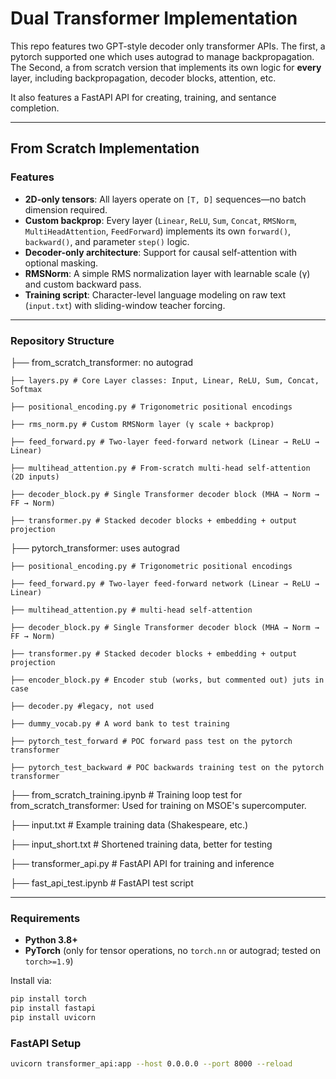 # Dual Transformer Implementation
This repo features two GPT-style decoder only transformer APIs. The first, a pytorch supported one which uses autograd to manage backpropagation. The Second, a from scratch version that implements its own logic for **every** layer, including backpropagation, decoder blocks, attention, etc.

It also features a FastAPI API for creating, training, and sentance completion.

---
## From Scratch Implementation
### Features

- **2D-only tensors**: All layers operate on `[T, D]` sequences—no batch dimension required.  
- **Custom backprop**: Every layer (`Linear`, `ReLU`, `Sum`, `Concat`, `RMSNorm`, `MultiHeadAttention`, `FeedForward`) implements its own `forward()`, `backward()`, and parameter `step()` logic.  
- **Decoder-only architecture**: Support for causal self-attention with optional masking.  
- **RMSNorm**: A simple RMS normalization layer with learnable scale (γ) and custom backward pass.  
- **Training script**: Character-level language modeling on raw text (`input.txt`) with sliding-window teacher forcing.

---

### Repository Structure

├── from_scratch_transformer: no autograd
    
    ├── layers.py # Core Layer classes: Input, Linear, ReLU, Sum, Concat, Softmax 
    
    ├── positional_encoding.py # Trigonometric positional encodings 
    
    ├── rms_norm.py # Custom RMSNorm layer (γ scale + backprop) 
    
    ├── feed_forward.py # Two-layer feed-forward network (Linear → ReLU → Linear) 
    
    ├── multihead_attention.py # From-scratch multi-head self-attention (2D inputs) 
    
    ├── decoder_block.py # Single Transformer decoder block (MHA → Norm → FF → Norm) 
    
    ├── transformer.py # Stacked decoder blocks + embedding + output projection 
    
├── pytorch_transformer: uses autograd
    
    ├── positional_encoding.py # Trigonometric positional encodings 
    
    ├── feed_forward.py # Two-layer feed-forward network (Linear → ReLU → Linear) 
    
    ├── multihead_attention.py # multi-head self-attention
    
    ├── decoder_block.py # Single Transformer decoder block (MHA → Norm → FF → Norm) 
    
    ├── transformer.py # Stacked decoder blocks + embedding + output projection 

    ├── encoder_block.py # Encoder stub (works, but commented out) juts in case

    ├── decoder.py #legacy, not used

    ├── dummy_vocab.py # A word bank to test training

    ├── pytorch_test_forward # POC forward pass test on the pytorch transformer

    ├── pytorch_test_backward # POC backwards training test on the pytorch transformer

├── from_scratch_training.ipynb # Training loop test for from_scratch_transformer: Used for training on MSOE's supercomputer.

├── input.txt # Example training data (Shakespeare, etc.) 

├── input_short.txt # Shortened training data, better for testing 

├── transformer_api.py # FastAPI API for training and inference

├── fast_api_test.ipynb # FastAPI test script

---

### Requirements

- **Python 3.8+**  
- **PyTorch** (only for tensor operations, no `torch.nn` or autograd; tested on `torch>=1.9`)

Install via:

```bash
pip install torch
pip install fastapi
pip install uvicorn
```

### FastAPI Setup
```bash
uvicorn transformer_api:app --host 0.0.0.0 --port 8000 --reload
